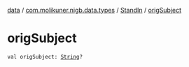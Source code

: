 [data](../../index.md) / [com.molikuner.nigb.data.types](../index.md) / [StandIn](index.md) / [origSubject](./orig-subject.md)

# origSubject

`val origSubject: `[`String`](https://kotlinlang.org/api/latest/jvm/stdlib/kotlin/-string/index.html)`?`